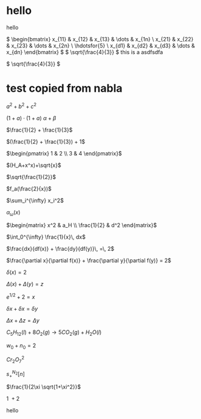 # hello 
hello 

$
\begin{bmatrix}
    x_{11}       & x_{12} & x_{13} & \dots & x_{1n} \\
    x_{21}       & x_{22} & x_{23} & \dots & x_{2n} \\
    \hdotsfor{5} \\
    x_{d1}       & x_{d2} & x_{d3} & \dots & x_{dn}
\end{bmatrix}
$
$
\sqrt{\frac{4}{3}}
$
this is a asdfsdfa

$
\sqrt{\frac{4}{3}}
$

#  test copied from nabla

$a^2 + b^2 + c^2$

$(1 + a) \cdot (1 + a)$
$\alpha + \beta$

$\frac{1}{2} + \frac{1}{3}$


$(\frac{1}{2} + \frac{1}{3}) + 1$


$\begin{pmatrix} 1 & 2 \\ 3 & 4 \end{pmatrix}$

$(H_A+x^x)+\sqrt{x}$

$\sqrt{\frac{1}{2}}$

$f_a(\frac{2}{x})$


$\sum_i^{\infty} x_i^2$


$\alpha_{\omega}(x)$

$\begin{matrix} x^2 & a_H \\ \frac{1}{2} & d^2 \end{matrix}$


$\int_0^{\infty} \frac{1}{x}\, dx$


$\frac{dx}{df(x)} + \frac{dy}{df(y)}\, =\, 2$


$\frac{\partial x}{\partial f(x)} + \frac{\partial y}{\partial f(y)} = 2$


$\delta (x) = 2$

$\Delta (x) + \Delta (y) = z$

$e^{1/2} + 2 = x$

$\delta x + \delta x = \delta y$

$\Delta x + \Delta z = \Delta y$

$C_5H_{12}(l)+8O_2(g)\rightarrow 5CO_2(g)+H_2O(l)$

$w_0 + n_0 = 2$

$Cr_2O_7^2$

$s^{N_2}_+ [n]$

$\frac{1}{2\xi \sqrt{1+\xi^2}}$

$1\: + 2$

hello
